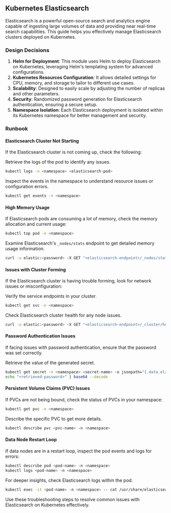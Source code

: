 ## Kubernetes Elasticsearch

Elasticsearch is a powerful open-source search and analytics engine capable of ingesting large volumes of data and providing near real-time search capabilities. This guide helps you effectively manage Elasticsearch clusters deployed on Kubernetes.

### Design Decisions

1. **Helm for Deployment**: This module uses Helm to deploy Elasticsearch on Kubernetes, leveraging Helm's templating system for advanced configurations.
2. **Kubernetes Resources Configuration**: It allows detailed settings for CPU, memory, and storage to tailor to different use cases.
3. **Scalability**: Designed to easily scale by adjusting the number of replicas and other parameters.
4. **Security**: Randomized password generation for Elasticsearch authentication, ensuring a secure setup.
5. **Namespace Isolation**: Each Elasticsearch deployment is isolated within its Kubernetes namespace for better management and security.

### Runbook

#### Elasticsearch Cluster Not Starting

If the Elasticsearch cluster is not coming up, check the following:

Retrieve the logs of the pod to identify any issues.

```sh
kubectl logs -n <namespace> <elasticsearch-pod>
```

Inspect the events in the namespace to understand resource issues or configuration errors.

```sh
kubectl get events -n <namespace>
```

#### High Memory Usage

If Elasticsearch pods are consuming a lot of memory, check the memory allocation and current usage:

```sh
kubectl top pod -n <namespace>
```

Examine Elasticsearch's `_nodes/stats` endpoint to get detailed memory usage information.

```sh
curl -u elastic:<password> -X GET "<elasticsearch-endpoint>/_nodes/stats?pretty"
```

#### Issues with Cluster Forming

If the Elasticsearch cluster is having trouble forming, look for network issues or misconfiguration:

Verify the service endpoints in your cluster.

```sh
kubectl get svc -n <namespace>
```

Check Elasticsearch cluster health for any node issues.

```sh
curl -u elastic:<password> -X GET "<elasticsearch-endpoint>/_cluster/health?pretty"
```

#### Password Authentication Issues

If facing issues with password authentication, ensure that the password was set correctly.

Retrieve the value of the generated secret.

```sh
kubectl get secret -n <namespace> <secret-name> -o jsonpath="{.data.elastic}"
echo "<retrieved-password>" | base64 --decode
```

#### Persistent Volume Claims (PVC) Issues

If PVCs are not being bound, check the status of PVCs in your namespace:

```sh
kubectl get pvc -n <namespace>
```

Describe the specific PVC to get more details.

```sh
kubectl describe pvc <pvc-name> -n <namespace>
```

#### Data Node Restart Loop

If data nodes are in a restart loop, inspect the pod events and logs for errors:

```sh
kubectl describe pod <pod-name> -n <namespace>
kubectl logs <pod-name> -n <namespace>
```

For deeper insights, check Elasticsearch logs within the pod.

```sh
kubectl exec -it <pod-name> -n <namespace> -- cat /usr/share/elasticsearch/logs/elasticsearch.log
```

Use these troubleshooting steps to resolve common issues with Elasticsearch on Kubernetes effectively.

